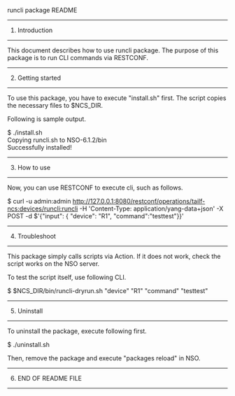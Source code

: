 runcli package README

-----------------------
1. Introduction
-----------------------

  This document describes how to use runcli package.
  The purpose of this package is to run CLI commands via RESTCONF.


-----------------------
2. Getting started
-----------------------

  To use this package, you have to execute "install.sh" first.
  The script copies the necessary files to $NCS_DIR.

  Following is sample output.

  $ ./install.sh   
  Copying runcli.sh to NSO-6.1.2/bin   
  Successfully installed!   


-----------------------
3. How to use
-----------------------

  Now, you can use RESTCONF to execute cli, such as follows.

  $ curl -u admin:admin http://127.0.0.1:8080/restconf/operations/tailf-ncs:devices/runcli:runcli -H 'Content-Type: application/yang-data+json' -X POST -d $'{"input": { "device": "R1", "command":"testtest"}}'



-----------------------
4. Troubleshoot
-----------------------

  This package simply calls scripts via Action.
  If it does not work, check the script works on the NSO server.

  To test the script itself, use following CLI.

  $ $NCS_DIR/bin/runcli-dryrun.sh "device" "R1" "command" "testtest"


-----------------------
5. Uninstall
-----------------------

  To uninstall the package, execute following first.

  $ ./uninstall.sh 

  Then, remove the package and execute "packages reload" in NSO.

-----------------------
6. END OF README FILE
-----------------------
